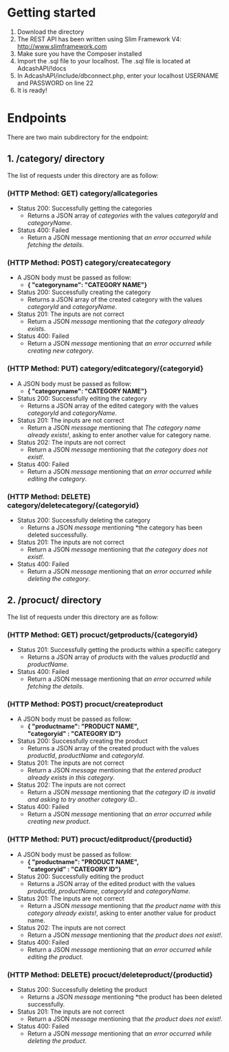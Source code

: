 # Getting started

1. Download the directory
2. The REST API has been written using Slim Framework V4: http://www.slimframework.com 
3. Make sure you have the Composer installed
4. Import the .sql file to your localhost. The .sql file is located at AdcashAPI/!docs
5. In AdcashAPI/include/dbconnect.php, enter your localhost USERNAME and PASSWORD on line 22
6. It is ready!



# Endpoints

There are two main subdirectory for the endpoint:

## 1. /category/ directory 
The list of requests under this directory are as follow:

  ### (HTTP Method: GET) category/allcategories 
  - Status 200: Successfully getting the categories
    - Returns a JSON array of *categories* with the values *categoryId* and *categoryName*.
  - Status 400: Failed
    - Return a JSON message mentioning that *an error occurred while fetching the details*.
  
  ### (HTTP Method: POST) category/createcategory 
  - A JSON body must be passed as follow:
    - **{ "categoryname": "CATEGORY NAME"}**
  - Status 200: Successfully creating the category
    - Returns a JSON array of the created category with the values *categoryId* and *categoryName*.
  - Status 201: The inputs are not correct
    - Return a JSON *message* mentioning that *the category already exists*.
  - Status 400: Failed
    - Return a JSON *message* mentioning that *an error occurred while creating new category*.
  
  ### (HTTP Method: PUT) category/editcategory/{categoryid}
  - A JSON body must be passed as follow:
    - **{ "categoryname": "CATEGORY NAME"}**
  - Status 200: Successfully editing the category
    - Returns a JSON array of the edited category with the values *categoryId* and *categoryName*.
  - Status 201: The inputs are not correct
    - Return a JSON *message* mentioning that *The category name already exists!*, asking to enter another value for category name.
  - Status 202: The inputs are not correct
    - Return a JSON *message* mentioning that *the category does not exist!*.
  - Status 400: Failed
    - Return a JSON *message* mentioning that *an error occurred while editing the category*.
  
  ### (HTTP Method: DELETE) category/deletecategory/{categoryid}
  - Status 200: Successfully deleting the category
    - Returns a JSON *message* mentioning *the category has been deleted successfully.
  - Status 201: The inputs are not correct
    - Return a JSON *message* mentioning that *the category does not exist!*.
  - Status 400: Failed
    - Return a JSON *message* mentioning that *an error occurred while deleting the category*.
    
## 2. /procuct/ directory
The list of requests under this directory are as follow:

  ### (HTTP Method: GET) procuct/getproducts/{categoryid} 
  - Status 201: Successfully getting the products within a specific category
    - Returns a JSON array of *products* with the values *productId* and *productName*.
  - Status 400: Failed
    - Return a JSON message mentioning that *an error occurred while fetching the details*.
  
  ### (HTTP Method: POST) procuct/createproduct 
  - A JSON body must be passed as follow:
    - **{ "productname": "PRODUCT NAME",<br/>
          "categoryid" : "CATEGORY ID"}**
  - Status 200: Successfully creating the product
    - Returns a JSON array of the created product with the values *productId*, *productName* and *categoryId*.
  - Status 201: The inputs are not correct
    - Return a JSON *message* mentioning that *the entered product already exists in this category*.
  - Status 202: The inputs are not correct
    - Return a JSON *message* mentioning that *the category ID is invalid and asking to try another category ID.*.
  - Status 400: Failed
    - Return a JSON *message* mentioning that *an error occurred while creating new product*.
  
  ### (HTTP Method: PUT) procuct/editproduct/{productid}
  - A JSON body must be passed as follow:
    - **{ "productname": "PRODUCT NAME",<br/>
          "categoryid" : "CATEGORY ID"}**
  - Status 200: Successfully editing the product
    - Returns a JSON array of the edited product with the values *productId*, *productName*, *categoryId* and *categoryName*.
  - Status 201: The inputs are not correct
    - Return a JSON *message* mentioning that *the product name with this category already exists!*, asking to enter another value for product name.
  - Status 202: The inputs are not correct
    - Return a JSON *message* mentioning that *the product does not exist!*.
  - Status 400: Failed
    - Return a JSON *message* mentioning that *an error occurred while editing the product*.
  
  ### (HTTP Method: DELETE) procuct/deleteproduct/{productid}
  - Status 200: Successfully deleting the product
    - Returns a JSON *message* mentioning *the product has been deleted successfully.
  - Status 201: The inputs are not correct
    - Return a JSON *message* mentioning that *the product does not exist!*.
  - Status 400: Failed
    - Return a JSON *message* mentioning that *an error occurred while deleting the product*.

    
